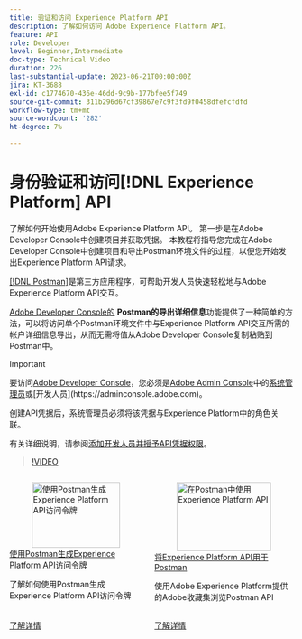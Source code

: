 ```yaml
---
title: 验证和访问 Experience Platform API
description: 了解如何访问 Adobe Experience Platform API。
feature: API
role: Developer
level: Beginner,Intermediate
doc-type: Technical Video
duration: 226
last-substantial-update: 2023-06-21T00:00:00Z
jira: KT-3688
exl-id: c1774670-436e-46dd-9c9b-177bfee5f749
source-git-commit: 311b296d67cf39867e7c9f3fd9f0458dfefcfdfd
workflow-type: tm+mt
source-wordcount: '282'
ht-degree: 7%

---
```


# 身份验证和访问[!DNL Experience Platform] API

了解如何开始使用Adobe Experience Platform API。 第一步是在Adobe Developer Console中创建项目并获取凭据。 本教程将指导您完成在Adobe Developer Console中创建项目和导出Postman环境文件的过程，以便您开始发出Experience Platform API请求。

[[!DNL Postman]](https://www.postman.com/)是第三方应用程序，可帮助开发人员快速轻松地与Adobe Experience Platform API交互。

[Adobe Developer Console的](https://developer.adobe.com/console/home) **Postman的导出详细信息**&#x200B;功能提供了一种简单的方法，可以将访问单个Postman环境文件中与Experience Platform API交互所需的帐户详细信息导出，从而无需将值从Adobe Developer Console复制粘贴到Postman中。

>[!IMPORTANT]
>
>要访问[Adobe Developer Console](https://developer.adobe.com/console/home)，您必须是[Adobe Admin Console](https://helpx.adobe.com/cn/enterprise/using/admin-roles.html)中的[系统管理员](https://helpx.adobe.com/cn/enterprise/using/manage-developers.html#:~:text=Add%20developers%20to%20a%20single%20product%20profile&text=In%20the%20Admin%20Console%2C%20navigate,in%20the%20upper%2Dright%20corner.)或[开发人员](https://adminconsole.adobe.com)。
>
> 创建API凭据后，系统管理员必须将该凭据与Experience Platform中的角色关联。
>
>有关详细说明，请参阅[添加开发人员并授予API凭据权限](../admin/add-developers.md)。


>[!VIDEO](https://video.tv.adobe.com/v/31668/?learn=on&enablevpops&captions=chi_hans)

<!-- CARDS
* generate-an-access-token.md
* use-apis-with-postman.md
-->
<!-- START CARDS HTML - DO NOT MODIFY BY HAND -->
<div class="columns">
    <div class="column is-half-tablet is-half-desktop is-one-third-widescreen" aria-label="Generate an Experience Platform API access token with Postman">
        <div class="card" style="height: 100%; display: flex; flex-direction: column; height: 100%;">
            <div class="card-image">
                <figure class="image x-is-16by9">
                    <a href="generate-an-access-token.md" title="使用Postman生成Experience Platform API访问令牌" target="_blank" rel="referrer">
                        <img class="is-bordered-r-small" src="https://video.tv.adobe.com/v/32725/?format=jpeg&nocache=1752259602830&captions=chi_hans" alt="使用Postman生成Experience Platform API访问令牌"
                             style="width: 100%; aspect-ratio: 16 / 9; object-fit: cover; overflow: hidden; display: block; margin: auto;">
                    </a>
                </figure>
            </div>
            <div class="card-content is-padded-small" style="display: flex; flex-direction: column; flex-grow: 1; justify-content: space-between;">
                <div class="top-card-content">
                    <p class="headline is-size-6 has-text-weight-bold">
                        <a href="generate-an-access-token.md" target="_blank" rel="referrer" title="使用Postman生成Experience Platform API访问令牌">使用Postman生成Experience Platform API访问令牌</a>
                    </p>
                    <p class="is-size-6">了解如何使用Postman生成Experience Platform API访问令牌</p>
                </div>
                <a href="generate-an-access-token.md" target="_blank" rel="referrer" class="spectrum-Button spectrum-Button--outline spectrum-Button--primary spectrum-Button--sizeM" style="align-self: flex-start; margin-top: 1rem;">
                    <span class="spectrum-Button-label has-no-wrap has-text-weight-bold">了解详情</span>
                </a>
            </div>
        </div>
    </div>
    <div class="column is-half-tablet is-half-desktop is-one-third-widescreen" aria-label="Use Experience Platform APIs with Postman">
        <div class="card" style="height: 100%; display: flex; flex-direction: column; height: 100%;">
            <div class="card-image">
                <figure class="image x-is-16by9">
                    <a href="use-apis-with-postman.md" title="在Postman中使用Experience Platform API" target="_blank" rel="referrer">
                        <img class="is-bordered-r-small" src="https://video.tv.adobe.com/v/32721/?format=jpeg&nocache=1752259602844&captions=chi_hans" alt="在Postman中使用Experience Platform API"
                             style="width: 100%; aspect-ratio: 16 / 9; object-fit: cover; overflow: hidden; display: block; margin: auto;">
                    </a>
                </figure>
            </div>
            <div class="card-content is-padded-small" style="display: flex; flex-direction: column; flex-grow: 1; justify-content: space-between;">
                <div class="top-card-content">
                    <p class="headline is-size-6 has-text-weight-bold">
                        <a href="use-apis-with-postman.md" target="_blank" rel="referrer" title="在Postman中使用Experience Platform API">将Experience Platform API用于Postman</a>
                    </p>
                    <p class="is-size-6">使用Adobe Experience Platform提供的Adobe收藏集浏览Postman API</p>
                </div>
                <a href="use-apis-with-postman.md" target="_blank" rel="referrer" class="spectrum-Button spectrum-Button--outline spectrum-Button--primary spectrum-Button--sizeM" style="align-self: flex-start; margin-top: 1rem;">
                    <span class="spectrum-Button-label has-no-wrap has-text-weight-bold">了解详情</span>
                </a>
            </div>
        </div>
    </div>
</div>
<!-- END CARDS HTML - DO NOT MODIFY BY HAND -->
